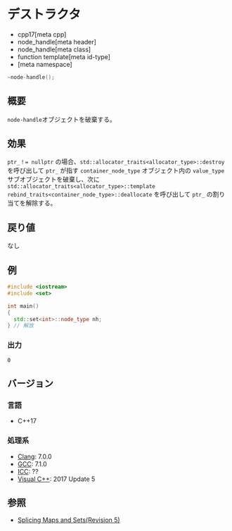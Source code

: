 # デストラクタ
* cpp17[meta cpp]
* node_handle[meta header]
* node_handle[meta class]
* function template[meta id-type]
* [meta namespace]

```cpp
~node-handle();
```

## 概要
`node-handle`オブジェクトを破棄する。


## 効果
`ptr_！= nullptr` の場合、`std::allocator_traits<allocator_type>::destroy` を呼び出して `ptr_` が指す `container_node_type` オブジェクト内の `value_type` サブオブジェクトを破棄し、次に `std::allocator_traits<allocator_type>::template rebind_traits<container_node_type>::deallocate` を呼び出して `ptr_` の割り当てを解除する。


## 戻り値
なし


## 例
```cpp example
#include <iostream>
#include <set>

int main()
{
  std::set<int>::node_type nh;
} // 解放
```

### 出力
```
0
```

## バージョン
### 言語
- C++17

### 処理系
- [Clang](/implementation.md#clang): 7.0.0
- [GCC](/implementation.md#gcc): 7.1.0
- [ICC](/implementation.md#icc): ??
- [Visual C++](/implementation.md#visual_cpp): 2017 Update 5


## 参照
- [Splicing Maps and Sets(Revision 5)](http://www.open-std.org/jtc1/sc22/wg21/docs/papers/2016/p0083r3.pdf)
